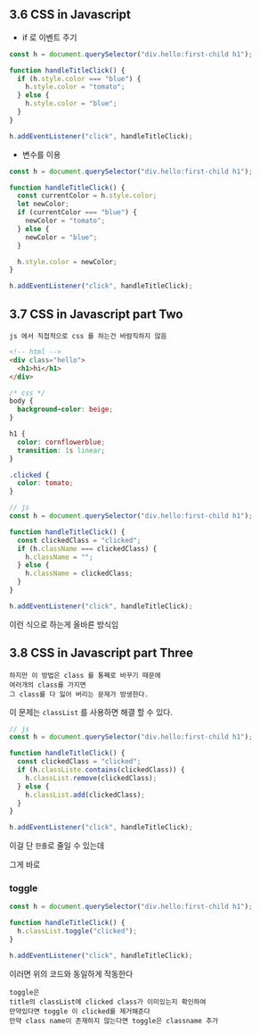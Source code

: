 ## 3.6 CSS in Javascript

- if 로 이벤트 주기

```js
const h = document.querySelector("div.hello:first-child h1");

function handleTitleClick() {
  if (h.style.color === "blue") {
    h.style.color = "tomato";
  } else {
    h.style.color = "blue";
  }
}

h.addEventListener("click", handleTitleClick);
```

- 변수를 이용

```js
const h = document.querySelector("div.hello:first-child h1");

function handleTitleClick() {
  const currentColor = h.style.color;
  let newColor;
  if (currentColor === "blue") {
    newColor = "tomato";
  } else {
    newColor = "blue";
  }

  h.style.color = newColor;
}

h.addEventListener("click", handleTitleClick);
```

## 3.7 CSS in Javascript part Two

    js 에서 직접적으로 css 를 하는건 바람직하지 않음

```html
<!-- html -->
<div class="hello">
  <h1>hi</h1>
</div>
```

```css
/* css */
body {
  background-color: beige;
}

h1 {
  color: cornflowerblue;
  transition: 1s linear;
}

.clicked {
  color: tomato;
}
```

```js
// js
const h = document.querySelector("div.hello:first-child h1");

function handleTitleClick() {
  const clickedClass = "clicked";
  if (h.className === clickedClass) {
    h.className = "";
  } else {
    h.className = clickedClass;
  }
}

h.addEventListener("click", handleTitleClick);
```

이런 식으로 하는게 올바른 방식임

## 3.8 CSS in Javascript part Three

    하지만 이 방법은 class 를 통째로 바꾸기 때문에
    여러개의 class를 가지면
    그 class를 다 잃어 버리는 문제가 방생한다.

이 문제는 `classList` 를 사용하면 해결 할 수 있다.

```js
// js
const h = document.querySelector("div.hello:first-child h1");

function handleTitleClick() {
  const clickedClass = "clicked";
  if (h.classListe.contains(clickedClass)) {
    h.classList.remove(clickedClass);
  } else {
    h.classList.add(clickedClass);
  }
}

h.addEventListener("click", handleTitleClick);
```

이걸 단 `한줄`로 줄일 수 있는데

그게 바로

### toggle

```js
const h = document.querySelector("div.hello:first-child h1");

function handleTitleClick() {
  h.classList.toggle("clicked");
}

h.addEventListener("click", handleTitleClick);
```

이러면 위의 코드와 동일하게 작동한다

    toggle은
    title의 classList에 clicked class가 이미있는지 확인하여
    만약있다면 toggle 이 clicked를 제거해준다
    만약 class name이 존재하지 않는다면 toggle은 classname 추가
